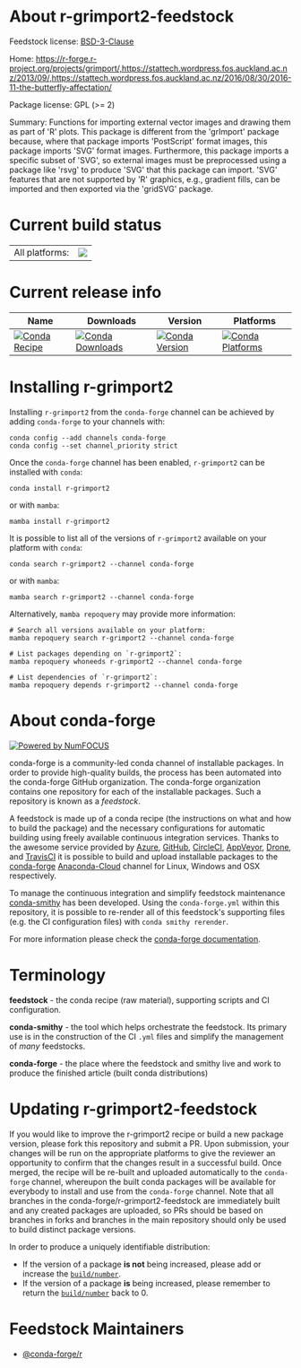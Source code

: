 About r-grimport2-feedstock
===========================

Feedstock license: [BSD-3-Clause](https://github.com/conda-forge/r-grimport2-feedstock/blob/main/LICENSE.txt)

Home: https://r-forge.r-project.org/projects/grimport/,https://stattech.wordpress.fos.auckland.ac.nz/2013/09/,https://stattech.wordpress.fos.auckland.ac.nz/2016/08/30/2016-11-the-butterfly-affectation/

Package license: GPL (>= 2)

Summary: Functions for importing external vector images and drawing them as part of 'R' plots.  This package is different from the 'grImport' package because, where that package imports 'PostScript' format images, this package imports 'SVG' format images.  Furthermore, this package imports a specific subset of 'SVG', so external images must be preprocessed using a package like 'rsvg' to produce 'SVG' that this package can import.  'SVG' features that are not supported by 'R' graphics, e.g., gradient fills, can be imported and then exported via the 'gridSVG' package.

Current build status
====================


<table><tr><td>All platforms:</td>
    <td>
      <a href="https://dev.azure.com/conda-forge/feedstock-builds/_build/latest?definitionId=7422&branchName=main">
        <img src="https://dev.azure.com/conda-forge/feedstock-builds/_apis/build/status/r-grimport2-feedstock?branchName=main">
      </a>
    </td>
  </tr>
</table>

Current release info
====================

| Name | Downloads | Version | Platforms |
| --- | --- | --- | --- |
| [![Conda Recipe](https://img.shields.io/badge/recipe-r--grimport2-green.svg)](https://anaconda.org/conda-forge/r-grimport2) | [![Conda Downloads](https://img.shields.io/conda/dn/conda-forge/r-grimport2.svg)](https://anaconda.org/conda-forge/r-grimport2) | [![Conda Version](https://img.shields.io/conda/vn/conda-forge/r-grimport2.svg)](https://anaconda.org/conda-forge/r-grimport2) | [![Conda Platforms](https://img.shields.io/conda/pn/conda-forge/r-grimport2.svg)](https://anaconda.org/conda-forge/r-grimport2) |

Installing r-grimport2
======================

Installing `r-grimport2` from the `conda-forge` channel can be achieved by adding `conda-forge` to your channels with:

```
conda config --add channels conda-forge
conda config --set channel_priority strict
```

Once the `conda-forge` channel has been enabled, `r-grimport2` can be installed with `conda`:

```
conda install r-grimport2
```

or with `mamba`:

```
mamba install r-grimport2
```

It is possible to list all of the versions of `r-grimport2` available on your platform with `conda`:

```
conda search r-grimport2 --channel conda-forge
```

or with `mamba`:

```
mamba search r-grimport2 --channel conda-forge
```

Alternatively, `mamba repoquery` may provide more information:

```
# Search all versions available on your platform:
mamba repoquery search r-grimport2 --channel conda-forge

# List packages depending on `r-grimport2`:
mamba repoquery whoneeds r-grimport2 --channel conda-forge

# List dependencies of `r-grimport2`:
mamba repoquery depends r-grimport2 --channel conda-forge
```


About conda-forge
=================

[![Powered by
NumFOCUS](https://img.shields.io/badge/powered%20by-NumFOCUS-orange.svg?style=flat&colorA=E1523D&colorB=007D8A)](https://numfocus.org)

conda-forge is a community-led conda channel of installable packages.
In order to provide high-quality builds, the process has been automated into the
conda-forge GitHub organization. The conda-forge organization contains one repository
for each of the installable packages. Such a repository is known as a *feedstock*.

A feedstock is made up of a conda recipe (the instructions on what and how to build
the package) and the necessary configurations for automatic building using freely
available continuous integration services. Thanks to the awesome service provided by
[Azure](https://azure.microsoft.com/en-us/services/devops/), [GitHub](https://github.com/),
[CircleCI](https://circleci.com/), [AppVeyor](https://www.appveyor.com/),
[Drone](https://cloud.drone.io/welcome), and [TravisCI](https://travis-ci.com/)
it is possible to build and upload installable packages to the
[conda-forge](https://anaconda.org/conda-forge) [Anaconda-Cloud](https://anaconda.org/)
channel for Linux, Windows and OSX respectively.

To manage the continuous integration and simplify feedstock maintenance
[conda-smithy](https://github.com/conda-forge/conda-smithy) has been developed.
Using the ``conda-forge.yml`` within this repository, it is possible to re-render all of
this feedstock's supporting files (e.g. the CI configuration files) with ``conda smithy rerender``.

For more information please check the [conda-forge documentation](https://conda-forge.org/docs/).

Terminology
===========

**feedstock** - the conda recipe (raw material), supporting scripts and CI configuration.

**conda-smithy** - the tool which helps orchestrate the feedstock.
                   Its primary use is in the construction of the CI ``.yml`` files
                   and simplify the management of *many* feedstocks.

**conda-forge** - the place where the feedstock and smithy live and work to
                  produce the finished article (built conda distributions)


Updating r-grimport2-feedstock
==============================

If you would like to improve the r-grimport2 recipe or build a new
package version, please fork this repository and submit a PR. Upon submission,
your changes will be run on the appropriate platforms to give the reviewer an
opportunity to confirm that the changes result in a successful build. Once
merged, the recipe will be re-built and uploaded automatically to the
`conda-forge` channel, whereupon the built conda packages will be available for
everybody to install and use from the `conda-forge` channel.
Note that all branches in the conda-forge/r-grimport2-feedstock are
immediately built and any created packages are uploaded, so PRs should be based
on branches in forks and branches in the main repository should only be used to
build distinct package versions.

In order to produce a uniquely identifiable distribution:
 * If the version of a package **is not** being increased, please add or increase
   the [``build/number``](https://docs.conda.io/projects/conda-build/en/latest/resources/define-metadata.html#build-number-and-string).
 * If the version of a package **is** being increased, please remember to return
   the [``build/number``](https://docs.conda.io/projects/conda-build/en/latest/resources/define-metadata.html#build-number-and-string)
   back to 0.

Feedstock Maintainers
=====================

* [@conda-forge/r](https://github.com/conda-forge/r/)

